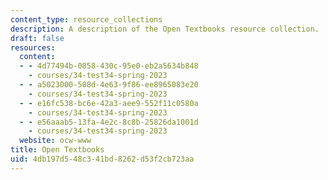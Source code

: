 ```yaml
---
content_type: resource_collections
description: A description of the Open Textbooks resource collection.
draft: false
resources:
  content:
  - - 4d77494b-0858-430c-95e0-eb2a5634b848
    - courses/34-test34-spring-2023
  - - a5023000-508d-4e63-9f86-ee8965083e20
    - courses/34-test34-spring-2023
  - - e16fc538-bc6e-42a3-aee9-552f11c0580a
    - courses/34-test34-spring-2023
  - - e56aaab5-13fa-4e2c-8c8b-25826da1001d
    - courses/34-test34-spring-2023
  website: ocw-www
title: Open Textbooks
uid: 4db197d5-48c3-41bd-8262-d53f2cb723aa
---
```

